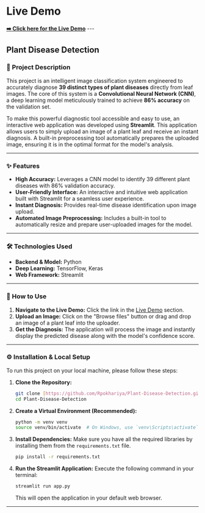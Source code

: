 # Live Demo

[**➡️ Click here for the Live Demo**](https://your-live-demo-link.com) ---


## Plant  Disease Detection

### 📖 Project Description

This project is an intelligent image classification system engineered to accurately diagnose **39 distinct types of plant diseases** directly from leaf images. The core of this system is a **Convolutional Neural Network (CNN)**, a deep learning model meticulously trained to achieve **86% accuracy** on the validation set.

To make this powerful diagnostic tool accessible and easy to use, an interactive web application was developed using **Streamlit**. This application allows users to simply upload an image of a plant leaf and receive an instant diagnosis. A built-in preprocessing tool automatically prepares the uploaded image, ensuring it is in the optimal format for the model's analysis.

---

### ✨ Features

-   **High Accuracy:** Leverages a CNN model to identify 39 different plant diseases with 86% validation accuracy.
-   **User-Friendly Interface:** An interactive and intuitive web application built with Streamlit for a seamless user experience.
-   **Instant Diagnosis:** Provides real-time disease identification upon image upload.
-   **Automated Image Preprocessing:** Includes a built-in tool to automatically resize and prepare user-uploaded images for the model.

---

### 🛠️ Technologies Used

-   **Backend & Model:** Python
-   **Deep Learning:** TensorFlow, Keras
-   **Web Framework:** Streamlit

---

### 🚀 How to Use

1.  **Navigate to the Live Demo:** Click the link in the [Live Demo](#live-demo) section.
2.  **Upload an Image:** Click on the "Browse files" button or drag and drop an image of a plant leaf into the uploader.
3.  **Get the Diagnosis:** The application will process the image and instantly display the predicted disease along with the model's confidence score.

---

### ⚙️ Installation & Local Setup

To run this project on your local machine, please follow these steps:

1.  **Clone the Repository:**
    ```bash
    git clone [https://github.com/Rpokhariya/Plant-Disease-Detection.git](https://github.com/Rpokhariya/Plant-Disease-Detection.git)
    cd Plant-Disease-Detection
    ```

2.  **Create a Virtual Environment (Recommended):**
    ```bash
    python -m venv venv
    source venv/bin/activate  # On Windows, use `venv\Scripts\activate`
    ```

3.  **Install Dependencies:**
    Make sure you have all the required libraries by installing them from the `requirements.txt` file.
    ```bash
    pip install -r requirements.txt
    ```

4.  **Run the Streamlit Application:**
    Execute the following command in your terminal:
    ```bash
    streamlit run app.py
    ```
    This will open the application in your default web browser.

---

